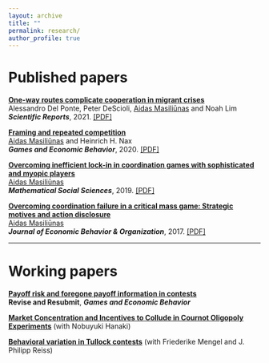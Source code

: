 ```yaml
---
layout: archive
title: ""
permalink: research/
author_profile: true
---
```


# Published papers

<a href="https://www.nature.com/articles/s41598-021-92861-1" target="_blank">**One-way routes complicate cooperation in migrant crises**</a><br/>
Alessandro Del Ponte, Peter DeScioli, <ins>Aidas Masiliūnas</ins> and Noah Lim<br/>
***Scientific Reports***, 2021. <a href="https://www.nature.com/articles/s41598-021-92861-1.pdf" target="_blank">[PDF]</a>

<a href="https://www.sciencedirect.com/science/article/pii/S0899825620301433" target="_blank">**Framing and repeated competition**</a><br/>
<ins>Aidas Masiliūnas</ins> and Heinrich H. Nax<br/>
***Games and Economic Behavior***, 2020. <a href="https://www.sciencedirect.com/science/article/pii/S0899825620301433/pdfft?md5=54b30c451ebe9706d65a807adb8778c1&pid=1-s2.0-S0899825620301433-main.pdf" target="_blank">[PDF]</a> 

<a href="https://www.sciencedirect.com/science/article/abs/pii/S0165489619300289" target="_blank">**Overcoming inefficient lock-in in coordination games with sophisticated and myopic players**</a><br/>
<ins>Aidas Masiliūnas</ins><br/>
***Mathematical Social Sciences***, 2019. <a href="https://www.dropbox.com/s/ado7n6a8ny8virw/Overcoming%20inefficient%20lock-in%20in%20coordination%20games%20with%20sophisticated%20and%20myopic%20players.pdf?raw=1" target="_blank">[PDF]</a>

<a href="https://www.sciencedirect.com/science/article/abs/pii/S0167268117301191" target="_blank">**Overcoming coordination failure in a critical mass game: Strategic motives and action disclosure**</a><br/>
<ins>Aidas Masiliūnas</ins><br/>
***Journal of Economic Behavior & Organization***, 2017.  <a href="https://www.dropbox.com/s/ys4k8js5gnlvtrr/Overcoming%20coordination%20failure%20in%20a%20critical%20mass%20game.pdf?raw=1" target="_blank">[PDF]</a>


---

# Working papers

<a href="https://www.dropbox.com/s/hf9jpg81nh2y4jz/Learning%20in%20contests.pdf?raw=1" target="_blank">**Payoff risk and foregone payoff information in contests**</a><br/>
**Revise and Resubmit**, ***Games and Economic Behavior***

<a href="https://www.iser.osaka-u.ac.jp/library/dp/2021/DP1131.pdf" target="_blank">**Market Concentration and Incentives to Collude in Cournot Oligopoly Experiments**</a> (with Nobuyuki Hanaki)

<a href="https://www.dropbox.com/s/e0s0gggdwq4vm2p/Behavioral%20variation%20in%20Tullock%20contests.pdf?raw=1" target="_blank">**Behavioral variation in Tullock contests**</a> (with Friederike Mengel and J. Philipp Reiss)


